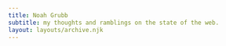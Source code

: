 ```yaml
---
title: Noah Grubb
subtitle: my thoughts and ramblings on the state of the web.
layout: layouts/archive.njk
---
```

